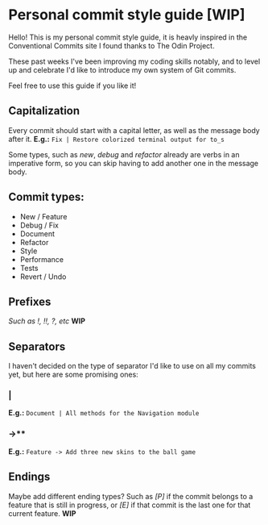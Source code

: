 # Personal commit style guide [WIP]

Hello! This is my personal commit style guide, it is
heavly inspired in the Conventional Commits site I found
thanks to The Odin Project.

These past weeks I've been improving my coding skills
notably, and to level up and celebrate I'd like to introduce
my own system of Git commits.

Feel free to use this guide if you like it!

## Capitalization
Every commit should start with a capital letter,
as well as the message body after it.
**E.g.:** `Fix | Restore colorized terminal output for to_s`

Some types, such as _new_, *debug* and *refactor* already
are verbs in an imperative form, so you can skip having to
add another one in the message body.

## Commit types:
* New / Feature
* Debug / Fix
* Document
* Refactor
* Style
* Performance
* Tests
* Revert / Undo
## Prefixes
*Such as !, !!, ?, etc*
**WIP**

## Separators
I haven't decided on the type of separator I'd like to use
on all my commits yet, but here are some promising ones:

### |
**E.g.:** `Document | All methods for the Navigation module`
### ->**
**E.g.:** `Feature -> Add three new skins to the ball game`

## Endings
Maybe add different ending types? Such as _[P]_
if the commit belongs to a feature that is still in progress,
or _[E]_ if that commit is the last one for that current feature.
**WIP**
